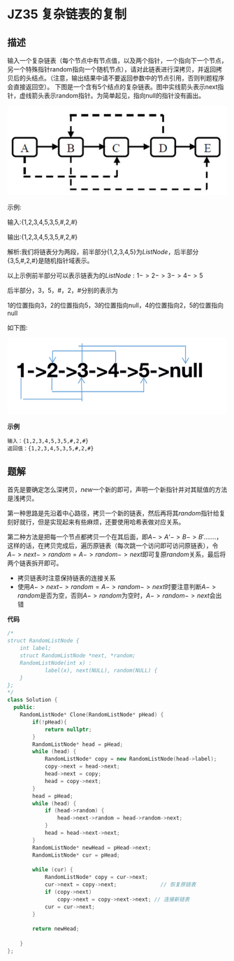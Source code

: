 # JZ35 复杂链表的复制

## 描述

输入一个复杂链表（每个节点中有节点值，以及两个指针，一个指向下一个节点，另一个特殊指针random指向一个随机节点），请对此链表进行深拷贝，并返回拷贝后的头结点。（注意，输出结果中请不要返回参数中的节点引用，否则判题程序会直接返回空）。 下图是一个含有5个结点的复杂链表。图中实线箭头表示next指针，虚线箭头表示random指针。为简单起见，指向null的指针没有画出。

![img](./imgs/JZ35_describe_1.png)

  示例: 

  输入:{1,2,3,4,5,3,5,#,2,#} 

  输出:{1,2,3,4,5,3,5,#,2,#} 

  解析:我们将链表分为两段，前半部分{1,2,3,4,5}为$ListNode$，后半部分{3,5,#,2,#}是随机指针域表示。 

  以上示例前半部分可以表示链表为的$ListNode:1->2->3->4->5$ 

  后半部分，3，5，#，2，#分别的表示为 

  1的位置指向3，2的位置指向5，3的位置指向null，4的位置指向2，5的位置指向null 

  如下图: 

![img](./imgs/JZ35_describe_2.png)

**示例**

```
输入：{1,2,3,4,5,3,5,#,2,#}
返回值：{1,2,3,4,5,3,5,#,2,#}
```

## 题解

首先是要确定怎么深拷贝，$new$一个新的即可，声明一个新指针并对其赋值的方法是浅拷贝。

第一种思路是先沿着中心路径，拷贝一个新的链表，然后再将其$random$指针给复刻好就行，但是实现起来有些麻烦，还要使用哈希表做对应关系。

第二种方法是把每一个节点都拷贝一个在其后面，即$A->A‘->B->B'.......$，这样的话，在拷贝完成后，遍历原链表（每次跳一个访问即可访问原链表），令$A->next->random = A->random->next$即可复原$random$关系，最后将两个链表拆开即可。

- 拷贝链表时注意保持链表的连接关系
- 使用$A->next->random = A->random->next$时要注意判断$A->random$是否为空，否则$A->random$为空时，$A->random->next$会出错

**代码**

```C++
/*
struct RandomListNode {
    int label;
    struct RandomListNode *next, *random;
    RandomListNode(int x) :
            label(x), next(NULL), random(NULL) {
    }
};
*/
class Solution {
  public:
    RandomListNode* Clone(RandomListNode* pHead) {
        if(!pHead){
            return nullptr;
        }
        RandomListNode* head = pHead;
        while (head) {
            RandomListNode* copy = new RandomListNode(head->label);
            copy->next = head->next;
            head->next = copy;
            head = copy->next;
        }
        head = pHead;
        while (head) {
            if (head->random) {
                head->next->random = head->random->next;
            }
            head = head->next->next;
        }
        RandomListNode* newHead = pHead->next;
        RandomListNode* cur = pHead;

        while (cur) {
            RandomListNode* copy = cur->next;
            cur->next = copy->next;              // 恢复原链表
            if (copy->next) 
                copy->next = copy->next->next; // 连接新链表
            cur = cur->next;
        }

        return newHead;

    }
};
```

